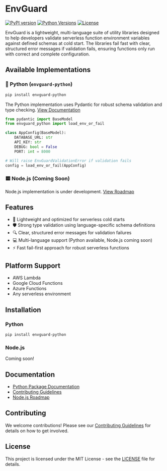 # EnvGuard

[![PyPI version](https://badge.fury.io/py/envguard-python.svg)](https://badge.fury.io/py/envguard-python)
[![Python Versions](https://img.shields.io/pypi/pyversions/envguard-python.svg)](https://pypi.org/project/envguard-python/)
[![License](https://img.shields.io/github/license/cschanhniem/EnvGuard.svg)](LICENSE)

EnvGuard is a lightweight, multi-language suite of utility libraries designed to help developers validate serverless function environment variables against defined schemas at cold start. The libraries fail fast with clear, structured error messages if validation fails, ensuring functions only run with correct and complete configuration.

## Available Implementations

### 🐍 Python (`envguard-python`)

```bash
pip install envguard-python
```

The Python implementation uses Pydantic for robust schema validation and type checking. [View Documentation](packages/envguard-python/README.md)

```python
from pydantic import BaseModel
from envguard_python import load_env_or_fail

class AppConfig(BaseModel):
    DATABASE_URL: str
    API_KEY: str
    DEBUG: bool = False
    PORT: int = 8000

# Will raise EnvGuardValidationError if validation fails
config = load_env_or_fail(AppConfig)
```

### 🟨 Node.js (Coming Soon)

Node.js implementation is under development. [View Roadmap](nodejs-todo.md)

## Features

- 🚀 Lightweight and optimized for serverless cold starts
- 🛡️ Strong type validation using language-specific schema definitions
- 🔍 Clear, structured error messages for validation failures
- 💻 Multi-language support (Python available, Node.js coming soon)
- ⚡ Fast fail-first approach for robust serverless functions

## Platform Support

- AWS Lambda
- Google Cloud Functions
- Azure Functions
- Any serverless environment

## Installation

### Python
```bash
pip install envguard-python
```

### Node.js
Coming soon!

## Documentation

- [Python Package Documentation](packages/envguard-python/README.md)
- [Contributing Guidelines](CONTRIBUTING.md)
- [Node.js Roadmap](nodejs-todo.md)

## Contributing

We welcome contributions! Please see our [Contributing Guidelines](CONTRIBUTING.md) for details on how to get involved.

## License

This project is licensed under the MIT License - see the [LICENSE](LICENSE) file for details.
